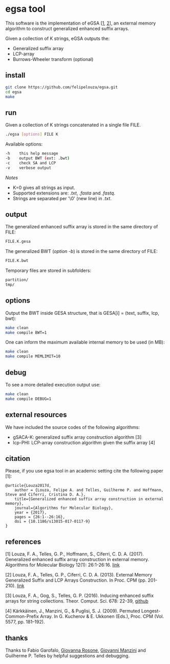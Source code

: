 # egsa tool

This software is the implementation of eGSA \[[1](https://doi.org/10.1186/s13015-017-0117-9), [2](https://doi.org/10.1007/978-3-642-38905-4_20)\], an external memory algorithm to construct generalized enhanced suffix arrays.

Given a collection of K strings, eGSA outputs the:

* Generalized suffix array 
* LCP-array 
* Burrows-Wheeler transform (optional)

## install

```sh
git clone https://github.com/felipelouza/egsa.git
cd egsa
make
```

## run

Given a collection of K strings concatenated in a single file FILE.

```sh
./egsa [options] FILE K
```

Available options:

```sh
-h    this help message
-b    output BWT (ext: .bwt)
-c    check SA and LCP
-v    verbose output
```

_Notes_

* K=0 gives all strings as input.
* Supported extensions are: _.txt_, _.fasta_ and _.fastq_.
* Strings are separated per '\0' (new line) in _.txt_.

## output

The generalized enhanced suffix array is stored in the same directory of FILE:

```sh
FILE.K.gesa
```

The generalized BWT (_option -b_) is stored in the same directory of FILE:

```sh
FILE.K.bwt
```

Temporary files are stored in subfolders:

```sh
partition/
tmp/
```

## options

Output the BWT inside GESA structure, that is GESA[i] = (text, suffix, lcp, bwt):

```sh
make clean
make compile BWT=1
```

One can inform the maximum available internal memory to be used (in MB):

```sh
make clean
make compile MEMLIMIT=10
```

## debug

To see a more detailed execution output use:

```sh
make clean
make compile DEBUG=1
```

## external resources

We have included the source codes of the following algorithms: 

* gSACA-K: generalized suffix array construction algorithm \[3\]
* lcp-PHI: LCP-array construction algorithm given the suffix array \[4\]

## citation

Please, if you use egsa tool in an academic setting cite the following paper \[1\]:

	@article{Louza2017d,
		author = {Louza, Felipe A. and Telles, Guilherme P. and Hoffmann, Steve and Ciferri, Cristina D. A.},
		title={Generalized enhanced suffix array construction in external memory},
		journal={Algorithms for Molecular Biology},
		year = {2017},
		pages = {26:1--26:16},
		doi = {10.1186/s13015-017-0117-9}
	}

## references

\[1\] Louza, F. A., Telles, G. P., Hoffmann, S., Ciferri, C. D. A. (2017). Generalized enhanced suffix array construction in external memory. Algorithms for Molecular Biology 12(1): 26:1-26:16. [link](https://almob.biomedcentral.com/articles/10.1186/s13015-017-0117-9)  

\[2\] Louza, F. A., Telles, G. P., Ciferri, C. D. A. (2013). External Memory Generalized Suffix and LCP Arrays Construction. In Proc. CPM  (pp. 201-210). [link](https://doi.org/10.1007/978-3-642-38905-4_20) 

\[3\] Louza, F. A., Gog, S., Telles, G. P. (2016). Inducing enhanced suffix arrays for string collections. Theor. Comput. Sci. 678: 22-39, [github](https://github.com/felipelouza/gsa-is)

\[4\] Kärkkäinen, J., Manzini, G., & Puglisi, S. J. (2009). Permuted Longest-Common-Prefix Array. In G. Kucherov & E. Ukkonen (Eds.), Proc. CPM (Vol. 5577, pp. 181–192).

## thanks

Thanks to Fabio Garofalo, [Giovanna Rosone](https://github.com/giovannarosone), [Giovanni Manzini](https://github.com/giovmanz) and Guilherme P. Telles by helpful suggestions and debugging.

